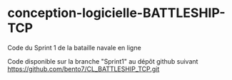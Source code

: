 # conception-logicielle-BATTLESHIP-TCP
Code du Sprint 1 de la bataille navale en ligne

Code disponible sur la branche "Sprint1" au dépôt github suivant https://github.com/bento7/CL_BATTLESHIP_TCP.git
